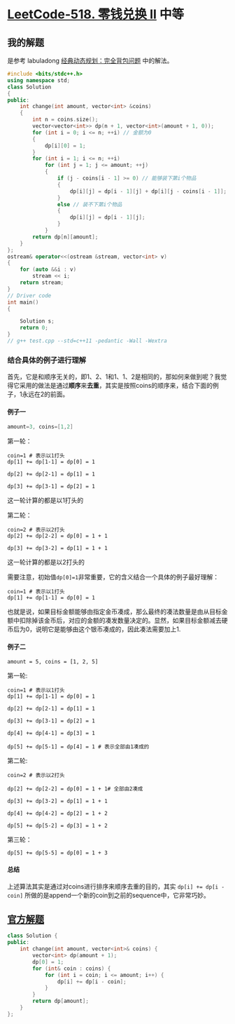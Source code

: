 # [LeetCode-518. 零钱兑换 II](https://leetcode.cn/problems/coin-change-2/) 中等



## 我的解题

是参考 labuladong [经典动态规划：完全背包问题](https://mp.weixin.qq.com/s/zGJZpsGVMlk-Vc2PEY4RPw) 中的解法。

```C++
#include <bits/stdc++.h>
using namespace std;
class Solution
{
public:
	int change(int amount, vector<int> &coins)
	{
		int n = coins.size();
		vector<vector<int>> dp(n + 1, vector<int>(amount + 1, 0));
		for (int i = 0; i <= n; ++i) // 金额为0
		{
			dp[i][0] = 1;
		}
		for (int i = 1; i <= n; ++i)
			for (int j = 1; j <= amount; ++j)
			{
				if (j - coins[i - 1] >= 0) // 能够装下第i个物品
				{
					dp[i][j] = dp[i - 1][j] + dp[i][j - coins[i - 1]];
				}
				else // 装不下第i个物品
				{
					dp[i][j] = dp[i - 1][j];
				}
			}
		return dp[n][amount];
	}
};
ostream& operator<<(ostream &stream, vector<int> v)
{
	for (auto &&i : v)
		stream << i;
	return stream;
}
// Driver code
int main()
{

	Solution s;
	return 0;
}
// g++ test.cpp --std=c++11 -pedantic -Wall -Wextra


```



### 结合具体的例子进行理解

首先，它是和顺序无关的，即1、2、1和1、1、2是相同的，那如何来做到呢？我觉得它采用的做法是通过**顺序**来**去重**，其实是按照coins的顺序来，结合下面的例子，1永远在2的前面。

#### 例子一

```c++
amount=3, coins=[1,2] 
```

第一轮：

```
coin=1 # 表示以1打头
dp[1] += dp[1-1] = dp[0] = 1

dp[2] += dp[2-1] = dp[1] = 1

dp[3] += dp[3-1] = dp[2] = 1
```

这一轮计算的都是以1打头的

第二轮：

```
coin=2 # 表示以2打头
dp[2] += dp[2-2] = dp[0] = 1 + 1

dp[3] += dp[3-2] = dp[1] = 1 + 1
```

这一轮计算的都是以2打头的



需要注意，初始值`dp[0]=1`非常重要，它的含义结合一个具体的例子最好理解：

```
coin=1 # 表示以1打头
dp[1] += dp[1-1] = dp[0] = 1
```

也就是说，如果目标金额能够由指定金币凑成，那么最终的凑法数量是由从目标金额中扣除掉该金币后，对应的金额的凑发数量决定的。显然，如果目标金额减去硬币后为0，说明它是能够由这个银币凑成的，因此凑法需要加上1.

#### 例子二

```
amount = 5, coins = [1, 2, 5]
```

第一轮:

```
coin=1 # 表示以1打头
dp[1] += dp[1-1] = dp[0] = 1

dp[2] += dp[2-1] = dp[1] = 1

dp[3] += dp[3-1] = dp[2] = 1

dp[4] += dp[4-1] = dp[3] = 1

dp[5] += dp[5-1] = dp[4] = 1 # 表示全部由1凑成的
```

第二轮:

```
coin=2 # 表示以2打头

dp[2] += dp[2-2] = dp[0] = 1 + 1# 全部由2凑成

dp[3] += dp[3-2] = dp[1] = 1 + 1

dp[4] += dp[4-2] = dp[2] = 1 + 2

dp[5] += dp[5-2] = dp[3] = 1 + 2 
```

第三轮：

```
dp[5] += dp[5-5] = dp[0] = 1 + 3
```

#### 总结

上述算法其实是通过对coins进行排序来顺序去重的目的，其实 `dp[i] += dp[i - coin]` 所做的是append一个新的coin到之前的sequence中，它非常巧妙。

## [官方解题](https://leetcode.cn/problems/coin-change-2/solution/ling-qian-dui-huan-ii-by-leetcode-soluti-f7uh/)



```c++
class Solution {
public:
    int change(int amount, vector<int>& coins) {
        vector<int> dp(amount + 1);
        dp[0] = 1;
        for (int& coin : coins) {
            for (int i = coin; i <= amount; i++) {
                dp[i] += dp[i - coin];
            }
        }
        return dp[amount];
    }
};

```

